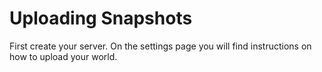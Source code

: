 # Uploading Snapshots

First create your server. On the settings page you will find instructions on how to upload your world.
